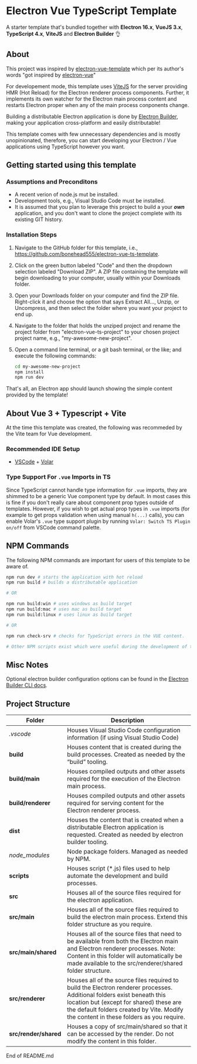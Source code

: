 # Electron Vue TypeScript Template

A starter template that's bundled together with **Electron 16.x**, **VueJS 3.x**, **TypeScript 4.x**, **ViteJS** and **Electron Builder** 👌

## About

This project was inspired by [electron-vue-template](https://github.com/iamshaunjp/git-playlist) which per its author's words "got inspired by [electron-vue](https://github.com/SimulatedGREG/electron-vue)"

For developement mode, this template uses [ViteJS](https://vitejs.dev) for the server providing HMR (Hot Reload) for the Electron renderer process components. Further, it implements its own watcher for the Electron  main process content and restarts Electron proper when any of the main process conponents change.

Building a distributable Electron application is done by [Electron Builder](https://www.electron.build/), making your application cross-platform and easily distributable!

This template comes with few unnecessary dependencies and is mostly unopinionated, therefore, you can start developing your Electron / Vue applications using TypeScript however you want.

## Getting started using this template
### Assumptions and Preconditons
- A recent verion of node.js mut be installed.
- Development tools, e.g., Visual Studio Code must be installed.
- It is assumed that you plan to leverage this project to build a your ***own*** application, and you don't want to clone the project complete with its existing GIT history. 

### Installation Steps

1. Navigate to the GitHub folder for this template, i.e., https://github.com/bonehead555/electron-vue-ts-template.

1. Click on the green button labeled "Code" and then the dropdown selection labeled "Download ZIP". A ZIP file containing the template will begin downloading to your computer, usually within your Downloads folder.

1. Open your Downloads folder on your computer and find the ZIP file. Right-click it and choose the option that says Extract All…, Unzip, or Uncompress, and then select the folder where you want your project to end up.

1. Navigate to the folder that holds the unziped project and rename the project folder from "electron-vue-ts-project" to your chosen project project name, e.g., "my-awesome-new-project".
1. Open a command line terminal, or a git bash terminal, or the like; and execute the following commands:

    ```bash
    cd my-awesome-new-project
    npm install
    npm run dev
    ```

That's all, an Electron app should launch showing the simple content provided by the template!

## About Vue 3 + Typescript + Vite
At the time this template was created, the following was recommeded by the Vite team for Vue development.

### Recommended IDE Setup

- [VSCode](https://code.visualstudio.com/) + [Volar](https://marketplace.visualstudio.com/items?itemName=johnsoncodehk.volar)

### Type Support For `.vue` Imports in TS

Since TypeScript cannot handle type information for `.vue` imports, they are shimmed to be a generic Vue component type by default. In most cases this is fine if you don't really care about component prop types outside of templates. However, if you wish to get actual prop types in `.vue` imports (for example to get props validation when using manual `h(...)` calls), you can enable Volar's `.vue` type support plugin by running `Volar: Switch TS Plugin on/off` from VSCode command palette.

## NPM Commands
The following NPM commands are important for users of this template to be aware of.

```bash
npm run dev # starts the application with hot reload
npm run build # builds a distributable application

# OR

npm run build:win # uses windows as build target
npm run build:mac # uses mac as build target
npm run build:linux # uses linux as build target

# OR

npm run check-srv # checks for TypeScript errors in the VUE content.

# Other NPM scripts exist which were useful during the development of the template; generally these will not be useful to those leveraging the template for their own project.
```
## Misc Notes
Optional electron builder configuration options can be found in the [Electron Builder CLI docs](https://www.electron.build/cli.html).

## Project Structure
| Folder | Description |
| --- | ---|
| *.vscode* | Houses Visual Studio Code configuration information (if using Visual Studio Code) |
| **build** | Houses content that is created during the build processes. Created as needed by the “build” tooling. |
| **build/main** | Houses compiled outputs and other assets required for the execution of the Electron main process. |
| **build/renderer** | Houses compiled outputs and other assets required for serving content for the Electron renderer process. |
| **dist** | Houses the content that is created when a distributable Electron application is requested. Created as needed by electron builder tooling. |
| *node_modules* |Node package folders.  Managed as needed by NPM. |
| **scripts** | Houses script (*.js) files used to help automate the development and build processes.
| **src** | Houses all of the source files required for the electron application. |
| **src/main** | Houses all of the source files required to build the electron main process.  Extend this folder structure as you require. |
| **src/main/shared** | Houses all of the source files that need to be available from both the Electron main and Electron renderer processes.  Note: Content in this folder will automatically be made available to the src/renderer/shared folder structure. |
| **src/renderer** | Houses all of the source files required to build the Electron renderer processes.  Additional folders exist beneath this location but (except for shared) these are the default folders created by Vite.  Modify the content in these folders as you require. |
|**src/render/shared** | Houses a copy of src/main/shared so that it can be accessed by the render. Do not modify the content in this folder. |

End of README.md



